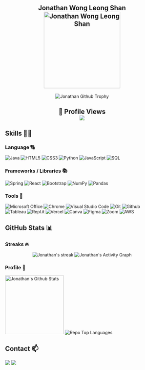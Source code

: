 <h2 align="center">
    <b>Jonathan Wong Leong Shan</b><br/>
    <img alt="Jonathan Wong Leong Shan" src="https://portfolio-jonathan.vercel.app/static/media/me_about.26aa2a3dac61c72ecf55.png" height="250px"/></img>
</h2>
<p align="center">
  <img alt="Jonathan Github Trophy" src="https://github-profile-trophy.vercel.app/?username=jonathanWongLS&row=1&theme=monokai"></img>
</p>

<h2 align="center">
    <b>👀 Profile Views</b><br/>
    <img src="https://profile-counter.glitch.me/jonathanWongLS/count.svg"/>
</h2>

## Skills 👨‍💻
### Language 🔠
<p>
  <img alt="Java" src="https://img.shields.io/badge/Java-ED8B00?style=for-the-badge&logo=openjdk&logoColor=white">
  <img alt="HTML5" src="https://img.shields.io/badge/HTML5%20-%23E34F26.svg?&logo=html5&logoColor=white&style=for-the-badge" >   
  <img alt="CSS3" src="https://img.shields.io/badge/CSS3%20-%231572B6.svg?&logo=css3&logoColor=white&style=for-the-badge" > 
  <img alt="Python" src="https://img.shields.io/badge/-Python%20-%2314354C.svg?&logo=python&logoColor=white&style=for-the-badge" > 
  <img alt="JavaScript" src="https://img.shields.io/badge/JavaScript-F7DF1E.svg?logo=javascript&logoColor=black&style=for-the-badge">
  <img alt="SQL" src="https://img.shields.io/badge/SQL-025E8C.svg?logo=amazon-dynamodb&logoColor=white&style=for-the-badge">
</p>


### Frameworks / Libraries 📚 
<p>
  <img alt="Spring" src="https://img.shields.io/badge/Spring-6DB33F?style=for-the-badge&logo=spring&logoColor=white">
  <img alt="React" src="https://img.shields.io/badge/React-20232A?style=for-the-badge&logo=react&logoColor=61DAFB">
  <img alt="Bootstrap" src="https://img.shields.io/badge/Bootstrap-7952B3.svg?logo=bootstrap&logoColor=white&style=for-the-badge">
  <img alt="NumPy" src="https://img.shields.io/badge/Numpy-013243.svg?logo=numpy&logoColor=white&style=for-the-badge">
  <img alt="Pandas" src="https://img.shields.io/badge/Pandas-150458.svg?logo=pandas&logoColor=white&style=for-the-badge">
</p>

### Tools 🧰
<p>
 <img alt="Microsoft Office" src="https://img.shields.io/badge/Ms%20Office-D83B01?style=for-the-badge&logo=microsoft-office&logoColor=white" />
 <img alt="Chrome" src="https://img.shields.io/badge/Chrome-4285F4?style=for-the-badge&logo=GoogleChrome&logoColor=white"> 
 <img alt="Visual Studio Code" src="https://img.shields.io/badge/Visual_Studio_Code-0078D4?style=for-the-badge&logo=visual%20studio%20code&logoColor=white" >
 <img alt="Git" src="https://img.shields.io/badge/Git-%23F05033.svg?style=for-the-badge&logo=git&logoColor=white">
 <img alt="Github" src="https://img.shields.io/badge/Github-%23121011.svg?style=for-the-badge&logo=github&logoColor=white">
 <img alt="Tableau" src="https://img.shields.io/badge/Tableau-E97627?style=for-the-badge&logo=Tableau&logoColor=whitee">  
 <img alt="Repl.it" src="https://img.shields.io/badge/Repl.it-0D101E.svg?logo=Replit&logoColor=white&style=for-the-badge">
 <img alt="Vercel" src="https://img.shields.io/badge/Vercel-000000?style=for-the-badge&logo=vercel&logoColor=white"> 
 <img alt="Canva" src="https://img.shields.io/badge/Canva-%2300C4CC.svg?style=for-the-badge&logo=Canva&logoColor=white">   
 <img alt="Figma" src="https://img.shields.io/badge/Figma-%23F24E1E.svg?style=for-the-badge&logo=figma&logoColor=white">
 <img alt="Zoom" src="https://img.shields.io/badge/Zoom-2D8CFF?style=for-the-badge&logo=zoom&logoColor=white">   
 <img alt="AWS" src ="https://img.shields.io/badge/AWS-%23FF9900.svg?style=for-the-badge&logo=amazon-aws&logoColor=white"> 
</p>

## GitHub Stats 📊
### Streaks 🔥
<p align="center">
    <img title="Streaks 🔥" alt="Jonathan's streak" src="https://github-readme-streak-stats.herokuapp.com?user=jonathanWongLS&theme=monokai-metallian&hide_border=true"/>
    <img alt="Jonathan's Activity Graph" src="https://github-readme-activity-graph.vercel.app/graph?username=jonathanWongLS&bg_color=ffcfe9&color=9e4c98&line=9e4c98&point=403d3d&area=true&hide_border=true)](https://github.com/ashutosh00710/github-readme-activity-graph" />
</p>

### Profile 🐾
<p>
  <img alt="Jonathan's Github Stats" src="https://denvercoder1-github-readme-stats.vercel.app/api/?username=jonathanWongLS&show_icons=true&count_private=true&theme=react&hide_border=true&bg_color=1F222E&title_color=F85D7F&icon_color=F8D866" height="192px"/>
  <img alt="Repo Top Languages" src="https://github-readme-stats.vercel.app/api/top-langs/?username=jonathanWongLS&hide=javascript,css,scss,html&theme=tokyonight"/>
</p>
   
 ## Contact 📫
 <p>
 <a href="mailto:wonglsjonathan01@gmail.com"> <img src="https://img.shields.io/badge/Gmail-%23D14836.svg?&style=for-the-badge&logo=gmail&logoColor=white" ></a>
 <a href="https://www.linkedin.com/in/jonathan-wong-123372130/"><img src="https://img.shields.io/badge/LinkedIn-%230077B5.svg?&style=for-the-badge&logo=linkedin&logoColor=white" ></a>
</p><br/>
